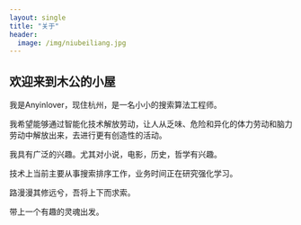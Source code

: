 ```yaml
---
layout: single
title: "关于"
header:
  image: /img/niubeiliang.jpg
---
```




## 欢迎来到木公的小屋

我是Anyinlover，现住杭州，是一名小小的搜索算法工程师。

我希望能够通过智能化技术解放劳动，让人从乏味、危险和异化的体力劳动和脑力劳动中解放出来，去进行更有创造性的活动。

我具有广泛的兴趣。尤其对小说，电影，历史，哲学有兴趣。

技术上当前主要从事搜索排序工作，业务时间正在研究强化学习。

路漫漫其修远兮，吾将上下而求索。

带上一个有趣的灵魂出发。

